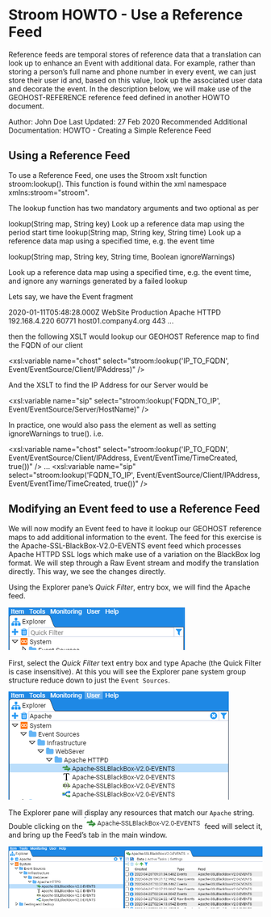 # **Stroom HOWTO - Use a Reference Feed**

Reference feeds are temporal stores of reference data that a translation can look up to enhance an Event with additional data. For example, rather than storing a person’s full name and phone number in every event, we can just store their user id and, based on this value, look up the associated user data and decorate the event.
In the description below, we will make use of the GEOHOST-REFERENCE reference feed defined in another HOWTO document. 

Author: John Doe
Last Updated: 27 Feb 2020
Recommended Additional Documentation:
HOWTO - Creating a Simple Reference Feed

## **Using a Reference Feed**

To use a Reference Feed, one uses the Stroom xslt function stroom:lookup(). This function is found within the xml namespace xmlns:stroom="stroom".

The lookup function has two mandatory arguments and two optional as per

lookup(String map, String key) 	Look up a reference data map using the period start time
lookup(String map, String key, String time) 	Look up a reference data map using a specified time, e.g. the event time
 
lookup(String map, String key, String time, Boolean ignoreWarnings)
 
Look up a reference data map using a specified time, e.g. the event time, and ignore any warnings generated by a failed lookup
 

Lets say, we have the Event fragment

<Event>
<EventTime>
<TimeCreated>2020-01-11T05:48:28.000Z</TimeCreated>
</EventTime>
<EventSource>
<System>
<Name>WebSite</Name>
<Environment>Production</Environment>
</System>
<Generator>Apache  HTTPD</Generator>
<Device/>
<Client>
<IPAddress>192.168.4.220</IPAddress>
<Port>60771</Port>
</Client>
<Server>
<HostName>host01.company4.org</HostName>
<Port>443</Port>
</Server>
...
</EventSource>

then the following XSLT would lookup our GEOHOST Reference map to find the FQDN of our client

<xsl:variable name="chost" select="stroom:lookup('IP_TO_FQDN',  Event/EventSource/Client/IPAddress)" />

And the XSLT to find the IP Address for our Server would be

<xsl:variable name="sip" select="stroom:lookup('FQDN_TO_IP',  Event/EventSource/Server/HostName)"  />

In practice, one would also pass the element as well as setting ignoreWarnings to true(). i.e.

<xsl:variable name="chost" select="stroom:lookup('IP_TO_FQDN',  Event/EventSource/Client/IPAddress, Event/EventTime/TimeCreated, true())"  />
...
<xsl:variable name="sip" select="stroom:lookup('FQDN_TO_IP',  Event/EventSource/Client/IPAddress, Event/EventTime/TimeCreated, true())"  />

## **Modifying an Event feed to use a Reference Feed**

We will now modify an Event feed to have it lookup our GEOHOST reference maps to add additional information to the event. The feed for this exercise is the Apache-SSL-BlackBox-V2.0-EVENTS event feed which processes Apache HTTPD SSL logs which make use of a variation on the BlackBox log format. We will step through a Raw Event stream and modify the translation directly. This way, we see the changes directly.

Using the Explorer pane’s _Quick Filter_, entry box, we will find the Apache feed. 

![Stroom UI CreateReferenceFeed - Explorer pane Quick Filter](../resources/v6/UI-UseReferenceFeed-00.png "Explorer pane Quick Filter")

First, select the _Quick Filter_ text entry box and type Apache (the Quick Filter is case insensitive). At this you will see the Explorer pane system group structure reduce down to just the `Event Sources`.

![Stroom UI CreateReferenceFeed - Explorer pane Quick Filter -reduced structure](../resources/v6/UI-UseReferenceFeed-01.png "Explorer pane Quick Filter -reduced structure")

The Explorer pane will display any resources that match our `Apache` string. 
Double clicking on the ![Stroom UI CreateReferenceFeed - Explorer pane Quick Filter -select feed](../resources/v6/UI-UseReferenceFeed-02.png "Explorer pane Quick Filter -select feed") feed will select it, and bring up the Feed’s tab in the main window.

![Stroom UI CreateReferenceFeed - Explorer pane Quick Filter -selected feed displayed](../resources/v6/UI-UseReferenceFeed-03.png "Explorer pane Quick Filter -selected feed displayed")

